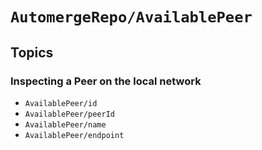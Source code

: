 # ``AutomergeRepo/AvailablePeer``

## Topics

### Inspecting a Peer on the local network

- ``AvailablePeer/id``
- ``AvailablePeer/peerId``
- ``AvailablePeer/name``
- ``AvailablePeer/endpoint``
